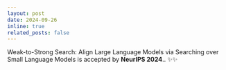 ```yaml
---
layout: post
date: 2024-09-26
inline: true
related_posts: false
---
```


Weak-to-Strong Search: Align Large Language Models via Searching over Small Language Models is accepted by **NeurIPS 2024**.. :sparkles::sparkles: